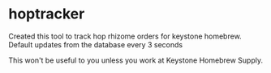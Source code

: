 # hoptracker
Created this tool to track hop rhizome orders for keystone homebrew. 
Default updates from the database every 3 seconds

This won't be useful to you unless you work at Keystone Homebrew Supply.
